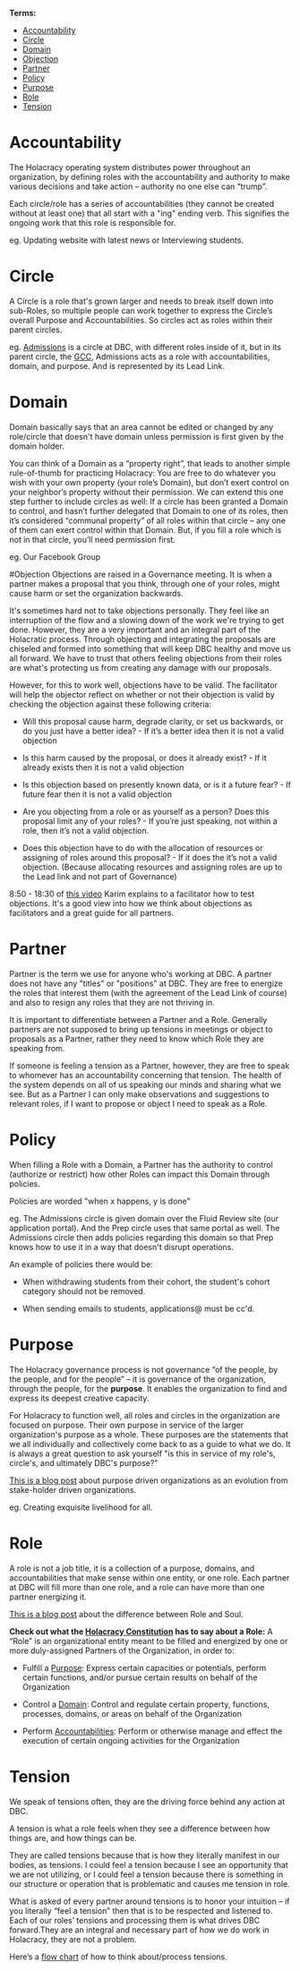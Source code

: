 **Terms:**
- [Accountability](https://github.com/Devbootcamp/Holacracy/wiki/Holacracy-Terms-and-Definitions#accountability)
- [Circle](https://github.com/Devbootcamp/Holacracy/wiki/Holacracy-Terms-and-Definitions#circle)
- [Domain](https://github.com/Devbootcamp/Holacracy/wiki/Holacracy-Terms-and-Definitions#domain)
- [Objection](https://github.com/Devbootcamp/Holacracy/wiki/Holacracy-Terms-and-Definitions#objection)
- [Partner](https://github.com/Devbootcamp/Holacracy/wiki/Holacracy-Terms-and-Definitions#partner)
- [Policy](https://github.com/Devbootcamp/Holacracy/wiki/Holacracy-Terms-and-Definitions#policy)
- [Purpose](https://github.com/Devbootcamp/Holacracy/wiki/Holacracy-Terms-and-Definitions#purpose)
- [Role](https://github.com/Devbootcamp/Holacracy/wiki/Holacracy-Terms-and-Definitions#role)
- [Tension](https://github.com/Devbootcamp/Holacracy/wiki/Holacracy-Terms-and-Definitions#tension)

# Accountability
The Holacracy operating system distributes power throughout an organization, by defining roles with the accountability and authority to make various decisions and take action – authority no one else can “trump”.

Each circle/role has a series of accountabilities (they cannot be created without at least one) that all start with a "ing" ending verb.  This signifies the ongoing work that this role is responsible for.

eg. Updating website with latest news or Interviewing students.

# Circle
A Circle is a role that's grown larger and needs to break itself down into sub-Roles, so multiple people can work together to express the Circle’s overall Purpose and Accountabilities.  So circles act as roles within their parent circles.

eg. [Admissions](https://glassfrog.holacracy.org/circles/1229) is a circle at DBC, with different roles inside of it, but in its parent circle, the [GCC](https://glassfrog.holacracy.org/circles/1105), Admissions acts as a role with accountabilities, domain, and purpose.  And is represented by its Lead Link.

# Domain
Domain basically says that an area cannot be edited or changed by any role/circle that doesn't have domain unless permission is first given by the domain holder.

You can think of a Domain as a “property right”, that leads to another simple rule-of-thumb for practicing Holacracy:  You are free to do whatever you wish with your own property (your role’s Domain), but don’t exert control on your neighbor’s property without their permission. We can extend this one step further to include circles as well:  If a circle has been granted a Domain to control, and hasn’t further delegated that Domain to one of its roles, then it’s considered “communal property” of all roles within that circle – any one of them can exert control within that Domain. But, if you fill a role which is not in that circle, you’ll need permission first.

eg. Our Facebook Group

#Objection
Objections are raised in a Governance meeting.  It is when a partner makes a proposal that you think, through one of your roles, might cause harm or set the organization backwards.

It's sometimes hard not to take objections personally.  They feel like an interruption of the flow and a slowing down of the work we're trying to get done.  However, they are a very important and an integral part of the Holacratic process.  Through objecting and integrating the proposals are chiseled and formed into something that will keep DBC healthy and move us all forward.  We have to trust that others feeling objections from their roles are what's protecting us from creating any damage with our proposals.

However, for this to work well, objections have to be valid.  The facilitator will help the objector reflect on whether or not their objection is valid by checking the objection against these following criteria:

- Will this proposal cause harm, degrade clarity, or set us backwards, or do you just have a better idea? - If it’s a better idea then it is not a valid objection

- Is this harm caused by the proposal, or does it already exist? - If it already exists then it is not a valid objection

- Is this objection based on presently known data, or is it a future fear? - If future fear then it is not a valid objection

- Are you objecting from a role or as yourself as a person? Does this proposal limit any of your roles? - If you’re just speaking, not within a role, then it’s not a valid objection.

- Does this objection have to do with the allocation of resources or assigning of roles around this proposal? - If it does the it’s not a valid objection. (Because allocating resources and assigning roles are up to the Lead link and not part of Governance)

8:50 - 18:30 of [this video](https://vimeo.com/94227010) Karim explains to a facilitator how to test objections.  It's a good view into how we think about objections as facilitators and a great guide for all partners.

# Partner
Partner is the term we use for anyone who's working at DBC.  A partner does not have any "titles" or "positions" at DBC. They are free to energize the roles that interest them (with the agreement of the Lead Link of course) and also to resign any roles that they are not thriving in.

It is important to differentiate between a Partner and a Role. Generally partners are not supposed to bring up tensions in meetings or object to proposals as a Partner, rather they need to know which Role they are speaking from.

If someone is feeling a tension as a Partner, however, they are free to speak to whomever has an accountability concerning that tension.  The health of the system depends on all of us speaking our minds and sharing what we see.  But as a Partner I can only make observations and suggestions to relevant roles, if I want to propose or object I need to speak as a Role.

# Policy
When filling a Role with a Domain, a Partner has the authority to control (authorize or restrict) how other Roles can impact this Domain through policies.

Policies are worded "when x happens, y is done"

eg. The Admissions circle is given domain over the Fluid Review site (our application portal). And the Prep circle uses that same portal as well.  The Admissions circle then adds policies regarding this domain so that Prep knows how to use it in a way that doesn't disrupt operations.

An example of policies there would be: 

- When withdrawing students from their cohort, the student's cohort category should not be removed.

- When sending emails to students, applications@ must be cc'd.

# Purpose
The Holacracy governance process is not governance “of the people, by the people, and for the people” – it is governance of the organization, through the people, for the **purpose**. It enables the organization to find and express its deepest creative capacity.

For Holacracy to function well, all roles and circles in the organization are focused on purpose.  Their own purpose in service of the larger organization's purpose as a whole.  These purposes are the statements that we all individually and collectively come back to as a guide to what we do.  It is always a great question to ask yourself "is this in service of my role's, circle's, and ultimately DBC's purpose?"

[This is a blog post](http://holacracy.org/blog/beyond-serving-stakeholders) about purpose driven organizations as an evolution from stake-holder driven organizations.

eg. Creating exquisite livelihood for all.

# Role
A role is not a job title, it is a collection of a purpose, domains, and accountabilities that make sense within one entity, or one role.  Each partner at DBC will fill more than one role, and a role can have more than one partner energizing it.

[This is a blog post](http://holacracy.org/blog/differentiating-role-and-soul) about the difference between Role and Soul.

**Check out what the [Holacracy Constitution](http://holacracy.org/constitution) has to say about a Role:**
A “Role” is an organizational entity meant to be filled and energized by one or more duly-assigned Partners of the Organization, in order to:

- Fulfill a [Purpose](https://github.com/Devbootcamp/Holacracy/wiki/Holacracy-Terms-and-Definitions#purpose): Express certain capacities or potentials, perform certain functions, and/or pursue certain results on behalf of the Organization

- Control a [Domain](https://github.com/Devbootcamp/Holacracy/wiki/Holacracy-Terms-and-Definitions#domain): Control and regulate certain property, functions, processes, domains, or areas on behalf of the Organization

- Perform [Accountabilities](https://github.com/Devbootcamp/Holacracy/wiki/Holacracy-Terms-and-Definitions#accountability): Perform or otherwise manage and effect the execution of certain ongoing activities for the Organization

# Tension
We speak of tensions often, they are the driving force behind any action at DBC.

A tension is what a role feels when they see a difference between how things are, and how things can be.

They are called tensions because that is how they literally manifest in our bodies, as tensions. I could feel a tension because I see an opportunity that we are not utilizing, or I could feel a tension because there is something in our structure or operation that is problematic and causes me tension in role.

What is asked of every partner around tensions is to honor your intuition – if you literally “feel a tension” then that is to be respected and listened to. Each of our roles’ tensions and processing them is what drives DBC forward.They are an integral and necessary part of how we do work in Holacracy, they are not a problem.

Here’s a [flow chart](https://workflowy.com/shared/a2756c36-c412-5f9f-869f-b5e8b4e984ca/) of how to think about/process tensions.
